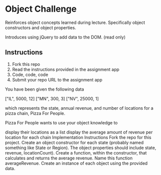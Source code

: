 # Object Challenge

Reinforces object concepts learned during lecture. Specifically object constructors and object properties.

Introduces using jQuery to add data to the DOM. (read only)

## Instructions

1. Fork this repo
2. Read the instructions provided in the assignment app
3. Code, code, code
4. Submit your repo URL to the assignment app


You have been given the following data

["IL", 5000, 12]
["MN", 300, 3]
["NV", 25000, 1]

which represents the state, annual revenue, and number of locations for a pizza chain, Pizza For People.

Pizza For People wants to use your object knowledge to

display their locations as a list
display the average amount of revenue per location for each chain
Implementation Instructions
Fork the repo for this project.
Create an object constructor for each state (probably named something like State or Region). The object properties should include state, revenue, locationCount).
Create a function, within the constructor, that calculates and returns the average revenue. Name this function averageRevenue.
Create an instance of each object using the provided data.
